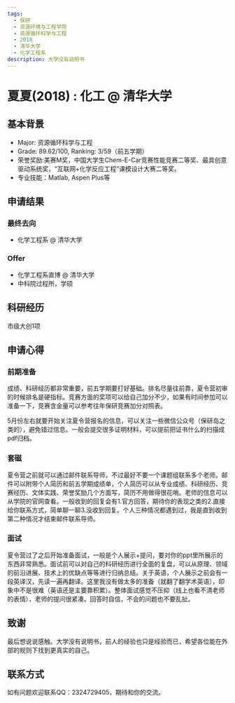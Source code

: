 ```yaml
---
tags:
  - 保研
  - 资源环境与工程学院
  - 资源循环科学与工程
  - 2018
  - 清华大学
  - 化学工程系
description: 大学没有说明书
---
```


# 夏夏(2018) : 化工 @ 清华大学

## 基本背景

- Major: 资源循环科学与工程
- Grade: 89.62/100, Ranking: 3/59（前五学期）
- 荣誉奖励:美赛M奖，中国大学生Chem-E-Car竞赛性能竞赛二等奖、最具创意驱动系统奖，“互联网+化学反应工程”课模设计大赛二等奖。
- 专业技能：Matlab, Aspen Plus等

## 申请结果

### 最终去向

- 化学工程系 @ 清华大学

### Offer

- 化学工程系直博 @ 清华大学
- 中科院过程所，学硕

## 科研经历

市级大创1项

## 申请心得

### 前期准备

成绩、科研经历都非常重要，前五学期要打好基础。排名尽量往前靠，夏令营初审的时候排名是硬指标。竞赛方面的奖项可以给自己加分不少，如果有时间参加可以准备一下，竞赛含金量可以参考往年保研竞赛加分对照表。

5月份左右就要开始关注夏令营报名的信息，可以关注一些微信公众号（保研岛之类的），避免错过信息。一般会提交很多证明材料，可以提前把证书什么的扫描成pdf归档。

### 套磁

夏令营之前就可以通过邮件联系导师，不过最好不要一个课题组联系多个老师。邮件可以附带个人简历和前五学期成绩单，个人简历可以从专业成绩、科研经历、竞赛经历、文体实践、荣誉奖励几个方面写，简历不用做得很花哨。老师的信息可以从学院的官网查看。一般收到的回复会有1.官方回答，期待你的表现之类的2.直接给你联系方式，简单聊一聊3.没收到回复。个人三种情况都遇到过，我是直到收到第二种情况才结束邮件联系导师。

### 面试

夏令营过了之后开始准备面试，一般是个人展示+提问，要对你的ppt里所展示的东西非常熟悉。面试前可以对自己的科研经历进行全面的复盘，可以从原理、领域的前沿进展、技术上的优缺点等等进行归纳总结。关于英语，个人展示之前会有一段英译汉，先读一遍再翻译。这里我没有做太多的准备（就翻了翻学术英语），印象中不是很难（英语还是主要靠积累）。整体面试感觉不压抑（线上也看不清老师的表情），老师的提问很紧凑。回答时自信，不会的问题也不要乱扯。

## 致谢

最后想说说感触。大学没有说明书，前人的经验也只是经验而已，希望各位能在外部的规则下找到更真实的自己。

## 联系方式

如有问题欢迎联系QQ：2324729405，期待和你的交流。 

